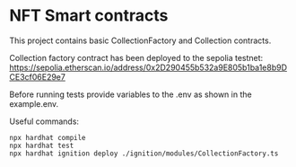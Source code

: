 # NFT Smart contracts

This project contains basic CollectionFactory and Collection contracts.

Collection factory contract has been deployed to the sepolia testnet:
https://sepolia.etherscan.io/address/0x2D290455b532a9E805b1ba1e8b9DCE3cf06E29e7

Before running tests provide variables to the .env as shown in the example.env.

Useful commands:

```shell
npx hardhat compile
npx hardhat test
npx hardhat ignition deploy ./ignition/modules/CollectionFactory.ts
```
